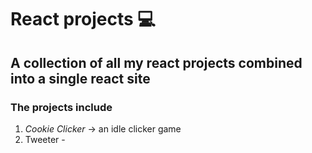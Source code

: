 # React projects 💻

## A collection of all my react projects combined into a single react site

### The projects include
1. *Cookie Clicker* -> an idle clicker game
2. Tweeter - 
